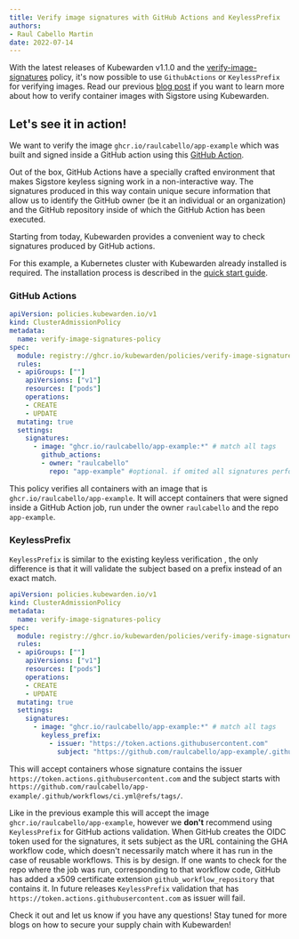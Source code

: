 ```yaml
---
title: Verify image signatures with GitHub Actions and KeylessPrefix 
authors:
- Raul Cabello Martin 
date: 2022-07-14
---
```


With the latest releases of Kubewarden v1.1.0 and
the [verify-image-signatures](https://github.com/kubewarden/verify-image-signatures) policy, it's now possible to use
`GithubActions` or `KeylessPrefix` for verifying images. Read our
previous [blog post](https://www.kubewarden.io/blog/2022/05/verifying-image-signatures/) if you want to learn more about
how to verify container images with Sigstore using Kubewarden.

## Let's see it in action!

We want to verify the image `ghcr.io/raulcabello/app-example` which was built and signed inside a GitHub action
using this [GitHub Action](https://github.com/raulcabello/app-example/blob/master/.github/workflows/ci.yml).

Out of the box, GitHub Actions have a specially crafted environment that makes Sigstore keyless signing work in
a non-interactive way.
The signatures produced in this way contain unique secure information that allow us to identify the GitHub owner
(be it an individual or an organization) and the GitHub repository inside of which the GitHub Action has been
executed.

Starting from today, Kubewarden provides a convenient way to check signatures produced by GitHub actions.

For this example, a Kubernetes cluster with Kubewarden already installed is required. The installation process is
described in the [quick start guide](https://docs.kubewarden.io/quick-start).

### GitHub Actions

```yaml 
apiVersion: policies.kubewarden.io/v1
kind: ClusterAdmissionPolicy
metadata:
  name: verify-image-signatures-policy
spec:
  module: registry://ghcr.io/kubewarden/policies/verify-image-signatures:v0.1.4
  rules:
  - apiGroups: [""]
    apiVersions: ["v1"]
    resources: ["pods"]
    operations:
    - CREATE
    - UPDATE
  mutating: true
  settings:
    signatures:
      - image: "ghcr.io/raulcabello/app-example:*" # match all tags 
        github_actions:
        - owner: "raulcabello"
          repo: "app-example" #optional. if omited all signatures performed in repos from the owner will be valid.
```

This policy verifies all containers with an image that is `ghcr.io/raulcabello/app-example`. It will accept
containers that were signed inside a GitHub Action job, run under the owner `raulcabello` and the repo `app-example`.

### KeylessPrefix

`KeylessPrefix` is similar to the existing keyless verification , the only difference is that it will validate the 
subject based on a prefix instead of an exact match. 

``` yaml
apiVersion: policies.kubewarden.io/v1
kind: ClusterAdmissionPolicy
metadata:
  name: verify-image-signatures-policy
spec:
  module: registry://ghcr.io/kubewarden/policies/verify-image-signatures:v0.1.4
  rules:
  - apiGroups: [""]
    apiVersions: ["v1"]
    resources: ["pods"]
    operations:
    - CREATE
    - UPDATE
  mutating: true
  settings:
    signatures:
      - image: "ghcr.io/raulcabello/app-example:*" # match all tags 
        keyless_prefix:
          - issuer: "https://token.actions.githubusercontent.com"
            subject: "https://github.com/raulcabello/app-example/.github/workflows/ci.yml@refs/tags/" # match all tags
``` 

This will accept containers whose signature contains the issuer `https://token.actions.githubusercontent.com` and the 
subject starts with `https://github.com/raulcabello/app-example/.github/workflows/ci.yml@refs/tags/`. 

Like in the previous example this will accept the image `ghcr.io/raulcabello/app-example`, however we **don't** recommend using 
`KeylessPrefix` for GitHub actions validation. When GitHub creates the OIDC token used for the signatures, it sets subject as 
the URL containing the GHA workflow code, which doesn't necessarily match where it has run in the case of reusable workflows. 
This is by design. If one wants to check for the repo where the job was run, corresponding to that workflow code, GitHub has added a x509
certificate extension `github_workflow_repository` that contains it. In future releases `KeylessPrefix` validation that has`
https://token.actions.githubusercontent.com` as issuer will fail.

Check it out and let us know if you have any questions! Stay tuned for more blogs on how to secure your supply chain with Kubewarden!
